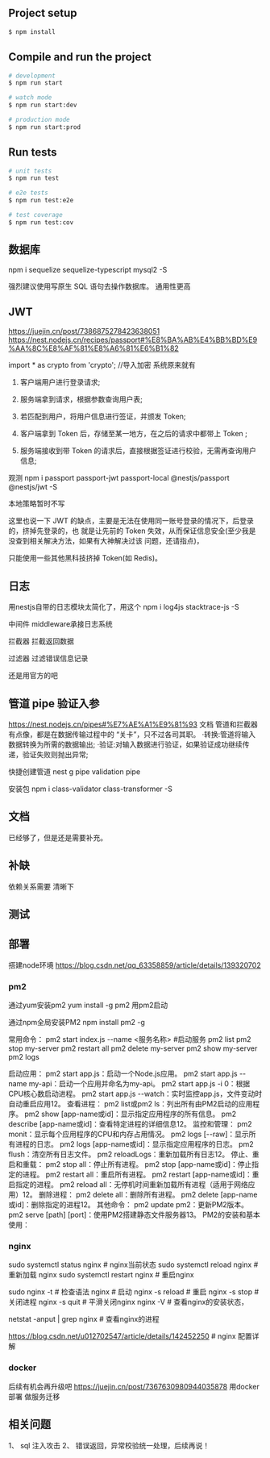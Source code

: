 


## Project setup

```bash
$ npm install
```

## Compile and run the project

```bash
# development
$ npm run start

# watch mode
$ npm run start:dev

# production mode
$ npm run start:prod
```

## Run tests

```bash
# unit tests
$ npm run test

# e2e tests
$ npm run test:e2e

# test coverage
$ npm run test:cov
```
## 数据库
npm i sequelize sequelize-typescript mysql2 -S

强烈建议使用写原生 SQL 语句去操作数据库。 通用性更高

## JWT
https://juejin.cn/post/7386875278423638051
https://nest.nodejs.cn/recipes/passport#%E8%BA%AB%E4%BB%BD%E9%AA%8C%E8%AF%81%E8%A6%81%E6%B1%82

import * as crypto from 'crypto'; //导入加密 系统原来就有

1. 客户端用户进行登录请求; 
2. 服务端拿到请求，根据参数查询用户表; 
3. 若匹配到用户，将用户信息进行签证，并颁发 Token;

4. 客户端拿到 Token 后，存储至某一地方，在之后的请求中都带上 Token ;
5. 服务端接收到带 Token 的请求后，直接根据签证进行校验，无需再查询用户信息;

观测
npm i passport passport-jwt passport-local @nestjs/passport @nestjs/jwt -S

本地策略暂时不写

这里也说一下 JWT 的缺点，主要是无法在使用同一账号登录的情况下，后登录的，挤掉先登录的，也 就是让先前的 Token 失效，从而保证信息安全(至少我是没查到相关解决方法，如果有大神解决过该 问题，还请指点)，

只能使用一些其他黑科技挤掉 Token(如 Redis)。

## 日志
用nestjs自带的日志模块太简化了，用这个
npm i log4js stacktrace-js -S

中间件 middleware承接日志系统

拦截器 拦截返回数据

过滤器 过滤错误信息记录

还是用官方的吧


## 管道 pipe 验证入参
https://nest.nodejs.cn/pipes#%E7%AE%A1%E9%81%93 文档
管道和拦截器有点像，都是在数据传输过程中的 “关卡”，只不过各司其职。
·转换:管道将输入数据转换为所需的数据输出;
·验证:对输入数据进行验证，如果验证成功继续传递，验证失败则抛出异常;

快捷创建管道
nest g pipe validation pipe

安装包
npm i class-validator class-transformer -S


## 文档
已经够了，但是还是需要补充。



## 补缺
依赖关系需要 清晰下

## 测试


## 部署
搭建node环境
https://blog.csdn.net/qq_63358859/article/details/139320702


### pm2
通过yum安装pm2
yum install -g pm2  用pm2启动

通过npm全局安装PM2
npm install pm2 -g

常用命令：
pm2 start index.js  --name <服务名称>  #启动服务
pm2 list
pm2 stop my-server
pm2 restart all
pm2 delete my-server
pm2 show my-server
pm2 logs

‌启动应用‌：
pm2 start app.js：启动一个Node.js应用。
pm2 start app.js --name my-api：启动一个应用并命名为my-api。
pm2 start app.js -i 0：根据CPU核心数启动进程。
pm2 start app.js --watch：实时监控app.js，文件变动时自动重启应用‌12。
‌查看进程‌：
pm2 list或pm2 ls：列出所有由PM2启动的应用程序。
pm2 show [app-name或id]：显示指定应用程序的所有信息。
pm2 describe [app-name或id]：查看特定进程的详细信息‌12。
‌监控和管理‌：
pm2 monit：显示每个应用程序的CPU和内存占用情况。
pm2 logs [--raw]：显示所有进程的日志。
pm2 logs [app-name或id]：显示指定应用程序的日志。
pm2 flush：清空所有日志文件。
pm2 reloadLogs：重新加载所有日志‌12。
‌停止、重启和重载‌：
pm2 stop all：停止所有进程。
pm2 stop [app-name或id]：停止指定的进程。
pm2 restart all：重启所有进程。
pm2 restart [app-name或id]：重启指定的进程。
pm2 reload all：无停机时间重新加载所有进程（适用于网络应用）‌12。
‌删除进程‌：
pm2 delete all：删除所有进程。
pm2 delete [app-name或id]：删除指定的进程‌12。
‌其他命令‌：
pm2 update pm2：更新PM2版本。
pm2 serve [path] [port]：使用PM2搭建静态文件服务器‌13。
‌PM2的安装和基本使用‌：


### nginx
sudo systemctl status nginx # nginx当前状态
sudo systemctl reload nginx # 重新加载 nginx
sudo systemctl restart nginx # 重启nginx
 
sudo nginx -t   # 检查语法
nginx           # 启动
nginx -s reload # 重启
nginx -s stop   # 关闭进程
nginx -s quit   # 平滑关闭nginx
nginx -V        # 查看nginx的安装状态，

netstat -anput | grep nginx # 查看nginx的进程

https://blog.csdn.net/u012702547/article/details/142452250 # nginx 配置详解

### docker
后续有机会再升级吧
https://juejin.cn/post/7367630980944035878  用docker部署 做服务迁移

## 相关问题
1、 sql 注入攻击
2、 错误返回，异常校验统一处理，后续再说！



